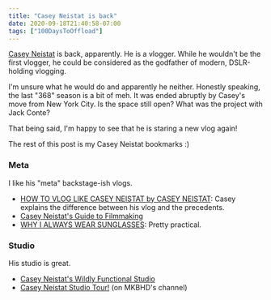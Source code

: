```yaml
---
title: "Casey Neistat is back"
date: 2020-09-18T21:40:58-07:00
tags: ["100DaysToOffload"]
---
```

[Casey Neistat](https://www.youtube.com/user/caseyneistat) is back, apparently. He is a vlogger. While he wouldn't be the first vlogger, he could be considered as the godfather of modern, DSLR-holding vlogging.

I'm unsure what he would do and apparently he neither. Honestly speaking, the last "368" season is a bit of meh. It was ended abruptly by Casey's move from New York City. Is the space still open? What was the project with Jack Conte?

That being said, I'm happy to see that he is staring a new vlog again!

The rest of this post is my Casey Neistat bookmarks :)

### Meta

I like his "meta" backstage-ish vlogs.

* [HOW TO VLOG LIKE CASEY NEISTAT by CASEY NEISTAT](https://www.youtube.com/watch?v=Q980C74SdYQ): Casey explains the difference between his vlog and the precedents.
* [Casey Neistat's Guide to Filmmaking](https://www.youtube.com/watch?v=nLSUrTxquyE)
* [WHY I ALWAYS WEAR SUNGLASSES](https://www.youtube.com/watch?v=xFbJoXJBIIA): Pretty practical.

### Studio

His studio is great.

* [Casey Neistat's Wildly Functional Studio](https://www.youtube.com/watch?v=vb60rrtTddQ)
* [Casey Neistat Studio Tour!](https://www.youtube.com/watch?v=mJY-HhPcFhQ) (on MKBHD's channel)
